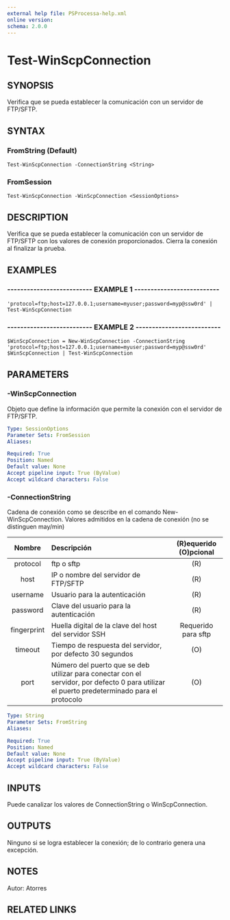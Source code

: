 ```yaml
---
external help file: PSProcessa-help.xml
online version: 
schema: 2.0.0
---
```


# Test-WinScpConnection

## SYNOPSIS
Verifica que se pueda establecer la comunicación con un servidor de FTP/SFTP.

## SYNTAX

### FromString (Default)
```
Test-WinScpConnection -ConnectionString <String>
```

### FromSession
```
Test-WinScpConnection -WinScpConnection <SessionOptions>
```

## DESCRIPTION
Verifica que se pueda establecer la comunicación con un servidor de FTP/SFTP con los valores de conexión proporcionados.
Cierra la conexión al finalizar la prueba.

## EXAMPLES

### -------------------------- EXAMPLE 1 --------------------------
```
'protocol=ftp;host=127.0.0.1;username=myuser;password=myp@ssw0rd' | Test-WinScpConnection
```

### -------------------------- EXAMPLE 2 --------------------------
```
$WinScpConnection = New-WinScpConnection -ConnectionString 'protocol=ftp;host=127.0.0.1;username=myuser;password=myp@ssw0rd'
$WinScpConnection | Test-WinScpConnection
```

## PARAMETERS

### -WinScpConnection
Objeto que define la información que permite la conexión con el servidor de FTP/SFTP.

```yaml
Type: SessionOptions
Parameter Sets: FromSession
Aliases: 

Required: True
Position: Named
Default value: None
Accept pipeline input: True (ByValue)
Accept wildcard characters: False
```

### -ConnectionString
Cadena de conexión como se describe en el comando New-WinScpConnection.
Valores admitidos en la cadena de conexión (no se distinguen may/min)

| Nombre | Descripción | (R)equerido (O)pcional |
| :--------: |:-------------| :---:|
| protocol | ftp o sftp | (R) |
| host | IP o nombre del servidor de FTP/SFTP | (R) |
| username | Usuario para la autenticación | (R) |
| password | Clave del usuario para la autenticación | (R) |
| fingerprint | Huella digital de la clave del host del servidor SSH | Requerido para sftp |
| timeout | Tiempo de respuesta del servidor, por defecto 30 segundos | (O) |
| port | Número del puerto que se deb utilizar para conectar con el servidor, por defecto 0 para utilizar el puerto predeterminado para el protocolo | (O) |

```yaml
Type: String
Parameter Sets: FromString
Aliases: 

Required: True
Position: Named
Default value: None
Accept pipeline input: True (ByValue)
Accept wildcard characters: False
```

## INPUTS

Puede canalizar los valores de  ConnectionString o WinScpConnection.

## OUTPUTS

Ninguno si se logra establecer la conexión; de lo contrario genera una excepción.

## NOTES
Autor: Atorres

## RELATED LINKS



